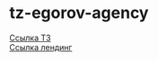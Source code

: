 # tz-egorov-agency

[Ссылка ТЗ](https://docs.google.com/document/d/1GPItQp07Cr-F6g1vnNp1VtbWz4lOV8jXaER5zwFtaQs/edit "ТЗ Егоров Эдженси")  
[Ссылка лендинг](https://www.figma.com/file/aS1qgHZJ5wu92GZX9pBWnn/Test-Front-End-EA?type=design&node-id=0-1&t=ZVFaZdV7TkCnbnEp-0)

